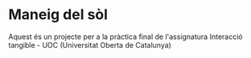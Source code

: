 # Maneig del sòl

Aquest és un projecte per a la pràctica final de l'assignatura Interacció tangible - UOC (Universitat Oberta de Catalunya)
